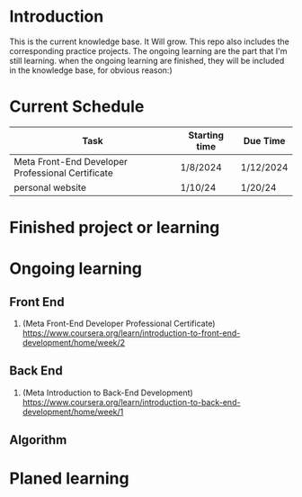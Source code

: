 # Introduction
This is the current knowledge base. It Will grow.
This repo also includes the corresponding practice projects.
The ongoing learning are the part that I'm still learning.
when the ongoing learning are finished, they will be included in the knowledge base, for obvious reason:)

# Current Schedule
| Task | Starting time| Due Time |
| -- | -- | -- |
| Meta Front-End Developer Professional Certificate | 1/8/2024 | 1/12/2024 |
| personal website | 1/10/24 | 1/20/24 |

# Finished project or learning

# Ongoing learning
## Front End
1. (Meta Front-End Developer Professional Certificate) https://www.coursera.org/learn/introduction-to-front-end-development/home/week/2

## Back End
1. (Meta Introduction to Back-End Development) https://www.coursera.org/learn/introduction-to-back-end-development/home/week/1

## Algorithm

# Planed learning
